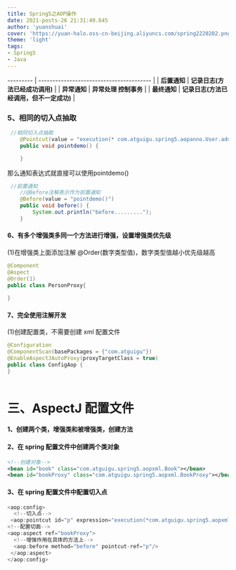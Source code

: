 ```yaml
---
title: Spring5之AOP操作
date: 2021-posts-26 21:31:49.645
author: 'yuanshuai'
cover: 'https://yuan-halo.oss-cn-beijing.aliyuncs.com/spring2220202.png'
theme: 'light'
tags: 
- Spring5
- Java
---
```


--------- | ---------------------------------------- |
| **后置通知** | **记录日志(方法已经成功调用)**           |
| **异常通知** | **异常处理 控制事务**                    |
| **最终通知** | **记录日志(方法已经调用，但不一定成功)** |

### **5**、相同的切入点抽取

```java
 //相同切入点抽取
    @Pointcut(value = "execution(* com.atguigu.spring5.aopanno.User.add(..))")
    public void pointdemo() {

    }
```

那么通知表达式就直接可以使用pointdemo()

```java
 //前置通知
    //@Before注解表示作为前置通知
    @Before(value = "pointdemo()")
    public void before() {
        System.out.println("before.........");
    }
```

#### **6**、有多个增强类多同一个方法进行增强，设置增强类优先级 

(1)在增强类上面添加注解 @Order(数字类型值)，数字类型值越小优先级越高

```java
@Component
@Aspect
@Order(1)
public class PersonProxy{
  
}

```

#### 7、完全使用注解开发

(1)创建配置类，不需要创建 xml 配置文件

```java
@Configuration
@ComponentScan(basePackages = {"com.atguigu"}) 
@EnableAspectJAutoProxy(proxyTargetClass = true) 
public class ConfigAop {
}
 
```

# **三、AspectJ** 配置文件

#### **1**、创建两个类，增强类和被增强类，创建方法

#### **2**、在 **spring** 配置文件中创建两个类对象

```xml
<!--创建对象-->
<bean id="book" class="com.atguigu.spring5.aopxml.Book"></bean>
<bean id="bookProxy" class="com.atguigu.spring5.aopxml.BookProxy"></bean>
```

#### **3**、在 **spring** 配置文件中配置切入点

```java
<aop:config> 
  <!--切入点-->
 <aop:pointcut id="p" expression="execution(*com.atguigu.spring5.aopxml.Book.buy(..))"/>
<!--配置切面-->
<aop:aspect ref="bookProxy"> 
  <!--增强作用在具体的方法上-->
  <aop:before method="before" pointcut-ref="p"/>
 </aop:aspect>
</aop:config>
```